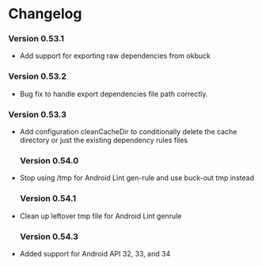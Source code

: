 # Changelog

### Version 0.53.1
* Add support for exporting raw dependencies from okbuck

### Version 0.53.2
* Bug fix to handle export dependencies file path correctly.

### Version 0.53.3
* Add configuration cleanCacheDir to conditionally delete the cache directory or 
  just the existing dependency rules files

  ### Version 0.54.0
* Stop using /tmp for Android Lint gen-rule and use buck-out tmp instead

  ### Version 0.54.1
* Clean up leftover tmp file for Android Lint genrule

  ### Version 0.54.3
* Added support for Android API 32, 33, and 34
